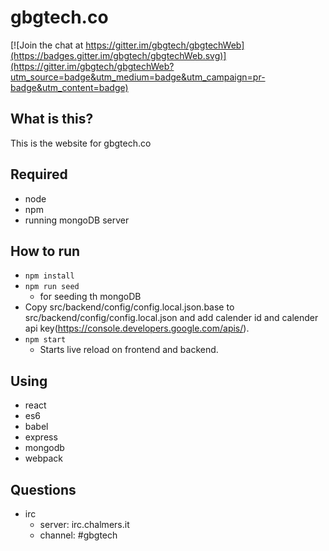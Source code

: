 # gbgtech.co

[![Join the chat at https://gitter.im/gbgtech/gbgtechWeb](https://badges.gitter.im/gbgtech/gbgtechWeb.svg)](https://gitter.im/gbgtech/gbgtechWeb?utm_source=badge&utm_medium=badge&utm_campaign=pr-badge&utm_content=badge)

## What is this?
This is the website for gbgtech.co

## Required
* node
* npm
* running mongoDB server

## How to run
* `npm install`
* `npm run seed` 
   * for seeding th mongoDB
* Copy src/backend/config/config.local.json.base to src/backend/config/config.local.json and add calender id and calender api key(https://console.developers.google.com/apis/).
* `npm start`
    * Starts live reload on frontend and backend.


## Using
* react
* es6
* babel
* express
* mongodb
* webpack

## Questions
* irc
    * server: irc.chalmers.it  
    * channel: #gbgtech
